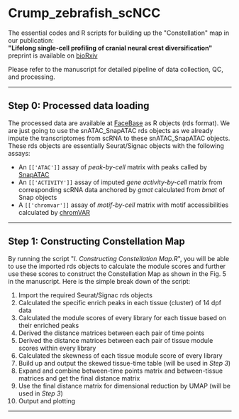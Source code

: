 # Crump_zebrafish_scNCC

The essential codes and R scripts for building up the "Constellation" map in our publication:<br>
**"Lifelong single-cell profiling of cranial neural crest diversification"** <br>
preprint is available on [bioRxiv](https://www.biorxiv.org/content/10.1101/2021.08.19.456710v1)

Please refer to the manuscript for detailed pipeline of data collection, QC, and processing.

---

## Step 0: Processed data loading

The processed data are available at [FaceBase](https://www.facebase.org/chaise/record/#1/isa:project/RID=3-KG12) as R objects (rds format). We are just going to use the snATAC_SnapATAC rds objects as we already impute the transcriptomes from scRNA to these snATAC_SnapATAC objects. These rds objects are essentially Seurat/Signac objects with the following assays: <br>

- An `[['ATAC']]` assay of *peak-by-cell* matrix with peaks called by [SnapATAC](https://github.com/r3fang/SnapATAC)
- An `[['ACTIVITY']]` assay of imputed *gene activity-by-cell* matrix from corresponding scRNA data anchored by *gmat* calculated from *bmat* of Snap objects
- A `[['chromvar']]` assay of *motif-by-cell* matrix with motif accessibilities calculated by [chromVAR](https://greenleaflab.github.io/chromVAR/articles/Introduction.html) 

---

## Step 1: Constructing Constellation Map

By running the script "*I. Constructing Constellation Map.R*", you will be able to use the imported rds objects to calculate the module scores and further use these scores to construct the Constellation Map as shown in the Fig. 5 in the manuscript. Here is the simple break down of the script:<br>

1. Import the required Seurat/Signac rds objects
2. Calculated the specific enrich peaks in each tissue (cluster) of 14 dpf data
3. Calculated the module scores of every library for each tissue based on their enriched peaks
4. Derived the distance matrices between each pair of time points
5. Derived the distance matrices between each pair of tissue module scores within every library
6. Calculated the skewness of each tissue module score of every library
7. Build up and output the skewed tissue-time table (will be used in *Step 3*)
8. Expand and combine between-time points matrix and between-tissue matrices and get the final distance matrix
9. Use the final distance matrix for dimensional reduction by UMAP (will be used in *Step 3*)
10. Output and plotting

---
